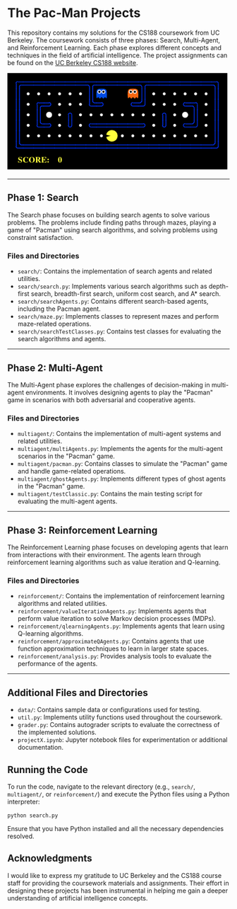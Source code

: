 # The Pac-Man Projects

This repository contains my solutions for the CS188 coursework from UC Berkeley. The coursework consists of three phases: Search, Multi-Agent, and Reinforcement Learning. Each phase explores different concepts and techniques in the field of artificial intelligence. The project assignments can be found on the [UC Berkeley CS188 website](https://inst.eecs.berkeley.edu/~cs188/sp22/projects).

![pacman game gif from the university course page](pacman_game.gif)

---

## Phase 1: Search

The Search phase focuses on building search agents to solve various problems. The problems include finding paths through mazes, playing a game of "Pacman" using search algorithms, and solving problems using constraint satisfaction.

### Files and Directories

- `search/`: Contains the implementation of search agents and related utilities.
- `search/search.py`: Implements various search algorithms such as depth-first search, breadth-first search, uniform cost search, and A* search.
- `search/searchAgents.py`: Contains different search-based agents, including the Pacman agent.
- `search/maze.py`: Implements classes to represent mazes and perform maze-related operations.
- `search/searchTestClasses.py`: Contains test classes for evaluating the search algorithms and agents.

---

## Phase 2: Multi-Agent

The Multi-Agent phase explores the challenges of decision-making in multi-agent environments. It involves designing agents to play the "Pacman" game in scenarios with both adversarial and cooperative agents.

### Files and Directories

- `multiagent/`: Contains the implementation of multi-agent systems and related utilities.
- `multiagent/multiAgents.py`: Implements the agents for the multi-agent scenarios in the "Pacman" game.
- `multiagent/pacman.py`: Contains classes to simulate the "Pacman" game and handle game-related operations.
- `multiagent/ghostAgents.py`: Implements different types of ghost agents in the "Pacman" game.
- `multiagent/testClassic.py`: Contains the main testing script for evaluating the multi-agent agents.

---

## Phase 3: Reinforcement Learning

The Reinforcement Learning phase focuses on developing agents that learn from interactions with their environment. The agents learn through reinforcement learning algorithms such as value iteration and Q-learning.

### Files and Directories

- `reinforcement/`: Contains the implementation of reinforcement learning algorithms and related utilities.
- `reinforcement/valueIterationAgents.py`: Implements agents that perform value iteration to solve Markov decision processes (MDPs).
- `reinforcement/qlearningAgents.py`: Implements agents that learn using Q-learning algorithms.
- `reinforcement/approximateQAgents.py`: Contains agents that use function approximation techniques to learn in larger state spaces.
- `reinforcement/analysis.py`: Provides analysis tools to evaluate the performance of the agents.

---

## Additional Files and Directories

- `data/`: Contains sample data or configurations used for testing.
- `util.py`: Implements utility functions used throughout the coursework.
- `grader.py`: Contains autograder scripts to evaluate the correctness of the implemented solutions.
- `projectX.ipynb`: Jupyter notebook files for experimentation or additional documentation.

## Running the Code

To run the code, navigate to the relevant directory (e.g., `search/`, `multiagent/`, or `reinforcement/`) and execute the Python files using a Python interpreter:

```
python search.py
```

Ensure that you have Python installed and all the necessary dependencies resolved.

## Acknowledgments

I would like to express my gratitude to UC Berkeley and the CS188 course staff for providing the coursework materials and assignments. Their effort in designing these projects has been instrumental in helping me gain a deeper understanding of artificial intelligence concepts.
